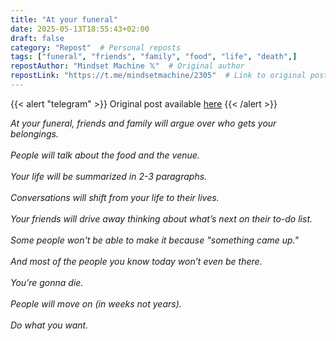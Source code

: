 ```yaml
---
title: "At your funeral"
date: 2025-05-13T18:55:43+02:00
draft: false
category: "Repost"  # Personal reposts
tags: ["funeral", "friends", "family", "food", "life", "death",]
repostAuthor: "Mindset Machine 𝕏"  # Original author
repostLink: "https://t.me/mindsetmachine/2305"  # Link to original post
---
```


{{< alert "telegram" >}}
Original post available [here](https://t.me/mindsetmachine/2305)
{{< /alert >}}

_At your funeral, friends and family will argue over who gets your belongings.<br><br>People will talk about the food and the venue.<br><br>Your life will be summarized in 2-3 paragraphs.<br><br>Conversations will shift from your life to their lives.<br><br>Your friends will drive away thinking about what’s next on their to-do list.<br><br>Some people won't be able to make it because "something came up."<br><br>And most of the people you know today won’t even be there.<br><br>You’re gonna die.<br><br>People will move on (in weeks not years).<br><br>Do what you want._